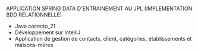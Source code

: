 APPLICATION SPRING DATA D'ENTRAINEMENT AU JPL (IMPLEMENTATION BDD RELATIONNELLE)
- Java corretto_21
- Développement sur IntelliJ
- Application de gestion de contacts, client, catégories, établissements et maisons-mères

